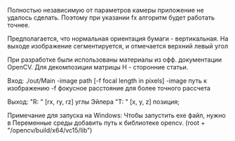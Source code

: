Полностью независимую от параметров камеры приложение не удалось сделать.
Поэтому при указании fx алгоритм будет работать точнее.

Предполагается, что нормальная ориентация бумаги - вертикальная.
На выходе изображение сегментируется, и отмечается верхний левый угол

При разработке были использованы материалы из офф. документации OpenCV. 
Для декомпозиции матрицы H - сторонние статьи.

Вход:
./out/Main -image path [-f focal length in pixels]
-image путь к изображению
-f фокусное расстояние для более точного рассчета

Выход:
"R: " [rx, ry, rz] углы Эйлера
"T: " [x, y, z] позиция;

Примечание для запуска на Windows:
Чтобы запустить exe файл, нужно в Переменные среды добавить путь к библиотеке opencv.
(root + "/opencv/build/x64/vc15/lib")